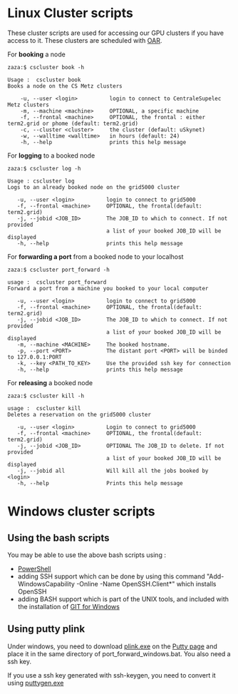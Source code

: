 # Linux Cluster scripts

These cluster scripts are used for accessing our GPU clusters if you have access to it. These clusters are scheduled with [OAR](http://oar.imag.fr/). 

For **booking** a node

	zaza:$ cscluster book -h

	Usage :  cscluster book
	Books a node on the CS Metz clusters

		-u, --user <login>          login to connect to CentraleSupelec Metz clusters
		-m, --machine <machine>     OPTIONAL, a specific machine
		-f, --frontal <machine>     OPTIONAL, the frontal : either term2.grid or phome (default: term2.grid)
		-c, --cluster <cluster>     the cluster (default: uSkynet)
		-w, --walltime <walltime>   in hours (default: 24)
		-h, --help                  prints this help message

For **logging** to a booked node
					
	zaza:$ cscluster log -h	

    Usage : cscluster log
    Logs to an already booked node on the grid5000 cluster 
    
       -u, --user <login>          login to connect to grid5000
       -f, --frontal <machine>     OPTIONAL, the frontal(default: term2.grid)
       -j, --jobid <JOB_ID>        The JOB_ID to which to connect. If not provided
                                   a list of your booked JOB_ID will be displayed
       -h, --help                  prints this help message

For **forwarding a port** from a booked node to your localhost

	zaza:$ cscluster port_forward -h

    usage :  cscluster port_forward
    Forward a port from a machine you booked to your local computer
    
       -u, --user <login>          login to connect to grid5000
       -f, --frontal <machine>     OPTIONAL, the frontal(default: term2.grid)
       -j, --jobid <JOB_ID>        The JOB_ID to which to connect. If not provided
                                   a list of your booked JOB_ID will be displayed
       -m, --machine <MACHINE>     The booked hostname.
       -p, --port <PORT>           The distant port <PORT> will be binded to 127.0.0.1:PORT
       -k, --key <PATH_TO_KEY>     Use the provided ssh key for connection
       -h, --help                  prints this help message


For **releasing** a booked node

	zaza:$ cscluster kill -h

    usage :  cscluster kill 
    Deletes a reservation on the grid5000 cluster
    
       -u, --user <login>          Login to connect to grid5000
       -f, --frontal <machine>     OPTIONAL, the frontal(default: term2.grid)
       -j, --jobid <JOB_ID>        OPTIONAL The JOB_ID to delete. If not provided
                                   a list of your booked JOB_ID will be displayed
       -j, --jobid all             Will kill all the jobs booked by <login>
       -h, --help                  Prints this help message


# Windows cluster scripts

## Using the bash scripts

You may be able to use the above bash scripts using :

- [PowerShell](https://docs.microsoft.com/en-us/powershell/)
- adding SSH support which can be done by using this command "Add-WindowsCapability -Online -Name OpenSSH.Client*" which installs OpenSSH
- adding BASH support which is part of the UNIX tools, and included with the installation of [GIT for Windows](https://gitforwindows.org/)

## Using putty plink

Under windows, you need to download [plink.exe](https://the.earth.li/~sgtatham/putty/latest/w64/plink.exe) on the [Putty page](https://www.chiark.greenend.org.uk/~sgtatham/putty/latest.html) and place it in the same directory of port_forward_windows.bat. You also need a ssh key.

If you use a ssh key generated with ssh-keygen, you need to convert it using [puttygen.exe](https://www.chiark.greenend.org.uk/~sgtatham/putty/latest.html)


